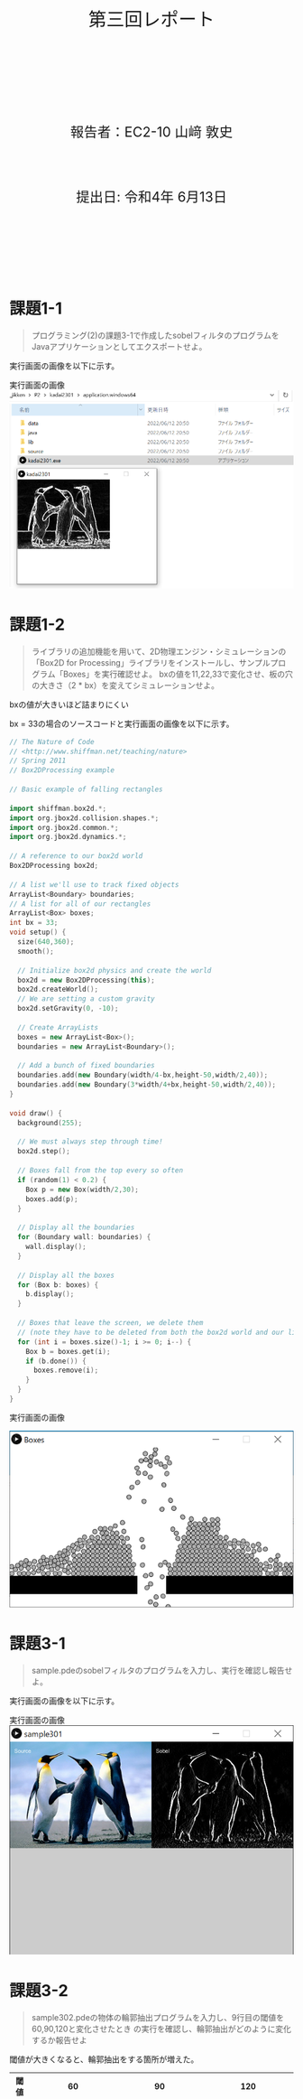 <!-- 表紙 -->

<div style="text-align: center;">
<div style="font-size: 32px;margin: 240px auto 0px">
第三回レポート
</div>
<div style="font-size: 24px;margin: 160px auto 0px">
報告者：EC2-10 山﨑 敦史
</div>
<div style="font-size: 24px;margin: 80px auto 160px">
提出日: 令和4年 6月13日
</div>
</div>

<div style="page-break-before:always"></div>

<!-- 以下レポート -->

# 課題1-1
>プログラミング(2)の課題3-1で作成したsobelフィルタのプログラムをJavaアプリケーションとしてエクスポートせよ。

実行画面の画像を以下に示す。

実行画面の画像
![kadai](../P3/kadai101/101.png)

# 課題1-2
>ライブラリの追加機能を用いて、2D物理エンジン・シミュレーションの
「Box2D for Processing」ライブラリをインストールし、サンプルプログラム「Boxes」を実行確認せよ。
bxの値を11,22,33で変化させ、板の穴の大きさ（2 * bx）を変えてシミュレーションせよ。

bxの値が大きいほど詰まりにくい

bx = 33の場合のソースコードと実行画面の画像を以下に示す。

```c++
// The Nature of Code
// <http://www.shiffman.net/teaching/nature>
// Spring 2011
// Box2DProcessing example

// Basic example of falling rectangles

import shiffman.box2d.*;
import org.jbox2d.collision.shapes.*;
import org.jbox2d.common.*;
import org.jbox2d.dynamics.*;

// A reference to our box2d world
Box2DProcessing box2d;

// A list we'll use to track fixed objects
ArrayList<Boundary> boundaries;
// A list for all of our rectangles
ArrayList<Box> boxes;
int bx = 33;
void setup() {
  size(640,360);
  smooth();

  // Initialize box2d physics and create the world
  box2d = new Box2DProcessing(this);
  box2d.createWorld();
  // We are setting a custom gravity
  box2d.setGravity(0, -10);

  // Create ArrayLists	
  boxes = new ArrayList<Box>();
  boundaries = new ArrayList<Boundary>();

  // Add a bunch of fixed boundaries
  boundaries.add(new Boundary(width/4-bx,height-50,width/2,40));
  boundaries.add(new Boundary(3*width/4+bx,height-50,width/2,40));
}

void draw() {
  background(255);

  // We must always step through time!
  box2d.step();

  // Boxes fall from the top every so often
  if (random(1) < 0.2) {
    Box p = new Box(width/2,30);
    boxes.add(p);
  }

  // Display all the boundaries
  for (Boundary wall: boundaries) {
    wall.display();
  }

  // Display all the boxes
  for (Box b: boxes) {
    b.display();
  }

  // Boxes that leave the screen, we delete them
  // (note they have to be deleted from both the box2d world and our list
  for (int i = boxes.size()-1; i >= 0; i--) {
    Box b = boxes.get(i);
    if (b.done()) {
      boxes.remove(i);
    }
  }
}
```

実行画面の画像

![kadai](../P3/kadai102/kadai102.png)

# 課題3-1
>sample.pdeのsobelフィルタのプログラムを入力し、実行を確認し報告せよ。

実行画面の画像を以下に示す。

実行画面の画像
![kadai](../P3/sample301/sample301.png)

# 課題3-2
>sample302.pdeの物体の輪郭抽出プログラムを入力し、9行目の閾値を60,90,120と変化させたとき
の実行を確認し、輪郭抽出がどのように変化するか報告せよ

閾値が大きくなると、輪郭抽出をする箇所が増えた。

| 閾値 | 60 | 90 | 120 |
| -- | -- | -- | -- |
| 実行画像 | ![kadai](../P3/sample302/sample302-60.png) | ![kadai](../P3/sample302/sample302-90.png) | ![kadai](../P3/sample302/sample302-120.png) |


# 検討課題1
>エッジ検出の手法としてcannyフィルタが知られている。sobelフィルタとの違いと利点を調べ報告せよ。

1. 輪郭の検出漏れや誤検出が少ない
2. 各店に一本の輪郭を検出する
3. 真にエッジの部分を検出する

# 検討課題2
>顔認識の手法としてHaar-like特徴を用いた方法が知られている。どのような手法か調べて報告せよ

- Haar-likeとよばれる明暗で構成される矩形のパターンを検出に使う手法
- 予め特徴分類器を作っておいてそのパターンに合うかどうかで検出する。